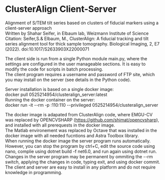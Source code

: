 # ClusterAlign Client-Server
Alignment of S/TEM tilt series based on clusters of fiducial markers using a client-server approach <br />
Written by Shahar Seifer, in Elbaum lab, Weizmann Institute of Science <br />
Citation: Seifer,S.& Elbaum, M., ClusterAlign: A fiducial tracking and tilt series alignment tool for thick sample tomography. Biological Imaging, 2, E7 (2022). doi:10.1017/S2633903X22000071  <br/>

The client side is run from a single Python module main.py, where the settings are configured in the user manageable sections. It is easy to modify the code for scripts in batch processing. <br />
The client program requires a username and password of FTP site, which you may install on the server (see details in the Python code).<br />

Server installation is based on a single docker image:<br />
docker pull 0525214954/clusteralign_server:latest<br />
Running the docker container on the server:<br />
docker run -it --rm -p <server IP>:110:110 --privileged 0525214954/clusteralign_server <br />

The docker image is adapated from ClusterAlign code, where EMGU-CV was replaced by OPENCVSHARP (https://github.com/shimat/opencvsharp), and installed with all prerequests in the docker image.<br />
The Matlab environement was replaced by Octave that was installed in the docker image with all needed fucntions and Astra Toolbox library.<br />
When running the docker image the server program runs automatically. However, you can stop the program by ctrl+C, edit the source code using nano, complie using dotnet build -f net6.0, and run again using dotnet run.<br />
Changes in the server program may be permanent by ommiting the --rm switch, applying the changes in code, typing exit, and using docker commit.<br/>
The client and server are easy to install in any platform and do not require knowledge in programming.<br />


